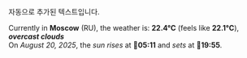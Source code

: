 
자동으로 추가된 텍스트입니다.

<!--START_SECTION:weather:moscow-->
Currently in **Moscow** (RU), the weather is: **22.4°C** (feels like **22.1°C**), ***overcast clouds***<br/>
On *August 20, 2025*, the *sun rises* at 🌅**05:11** and *sets* at 🌇**19:55**.
<!--END_SECTION:weather-->
